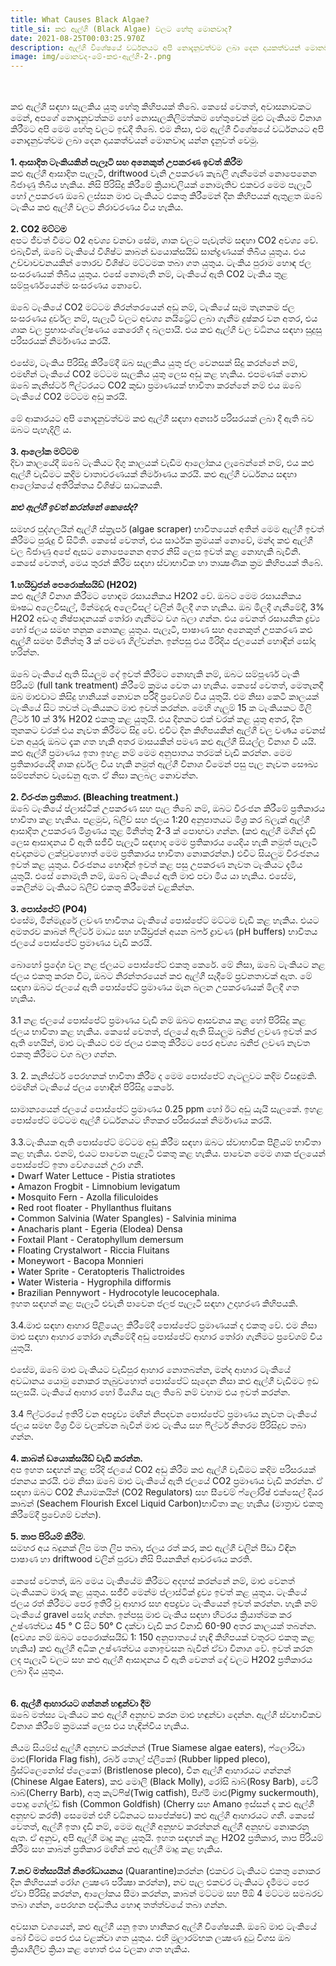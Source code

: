 ```yaml
---
title: What Causes Black Algae?
title_si: කළු ඇල්ගී (Black Algae) වලට හේතු මොනවාද?
date: 2021-08-25T00:03:25.970Z
description: ඇල්ගී විශේෂයේ වර්ධනයට අපි නොදැනුවත්වම ලබා දෙන දායකත්වයන් මොනවාද?
image: img/මොනවද-මේ-කළු-ඇල්ගී-2-.png
---
```

<!--StartFragment-->

\
\
කළු ඇල්ගී සඳහා සැලකිය යුතු හේතු කිහිපයක් තිබේ. කෙසේ වෙතත්, අවාසනාවකට මෙන්, අපගේ නොදැනුවත්කම හෝ නොසැලකිලිමත්කම හේතුවෙන් මුළු ටැංකියම විනාශ කිරීමට අපි මෙම හේතු වලට ඉඩදී තිබේ. එම නිසා, එම ඇල්ගී විශේෂයේ වර්ධනයට අපි නොදැනුවත්වම ලබා දෙන දායකත්වයන් මොනවාද යන්න දැනුවත් වෙමු.\
\
**1. ආසාදිත ටැංකියකින් පැලෑටි සහ අනෙකුත් උපකරණ ඉවත් කිරීම**\
කළු ඇල්ගී ආසාදිත පැලෑටි, driftwood වැනි උපකරණ කැබලි ගැනීමෙන් නොපෙනෙන බීජාණු තිබිය හැකිය. නිසි පිරිසිදු කිරීමේ ක්‍රියාවලියක් නොමැතිව එකවර මෙම පැලෑටි හෝ උපකරණ ඔබේ ලස්සන මාළු ටැංකියට එකතු කිරීමෙන් දින කිහිපයක් ඇතුළත ඔබේ ටැංකිය කළු ඇල්ගී වලට නිරාවරණය විය හැකිය.\
\
**2. CO2 මට්ටම**\
අපට ජීවත් වීමට O2 අවශ්‍ය වනවා සේම, ශාක වලට පැවැත්ම සඳහා CO2 අවශ්‍ය වේ. එබැවින්, ඔබේ ටැංකියේ විශිෂ්ට කාබන් ඩයොක්සයිඩ් සාන්ද්‍රණයක් තිබිය යුතුය. එය උච්චාවචනයකින් තොරව විශිෂ්ට මට්ටමක තබා ගත යුතුය. ටැංකිය පුරාම හොඳ ජල සංසරණයක් තිබිය යුතුය. එසේ නොමැති නම්, ටැංකියේ ඇති CO2 ටැංකිය තුළ සම්පූර්ණයෙන්ම සංසරණය නොවේ.\
\
ඔබේ ටැංකියේ CO2 මට්ටම නිරන්තරයෙන් අඩු නම්, ටැංකියේ සෑම තැනකම ජල සංසරණය දුර්වල නම්, පැලෑටි වලට අවශ්‍ය නයිට්‍රේට් ලබා ගැනීම දුෂ්කර වන අතර, එය ශාක වල ප්‍රභාසංශ්ලේෂණය කෙරෙහි ද බලපායි. එය කළු ඇල්ගී වල වර්‍ධනය සඳහා සුදුසු පරිසරයක් නිර්මාණය කරයි.\
\
එසේම, ටැංකිය පිරිසිදු කිරීමේදී ඔබ සැලකිය යුතු ජල වෙනසක් සිදු කරන්නේ නම්, එමඟින් ටැංකියේ CO2 මට්ටම සැලකිය යුතු ලෙස අඩු කළ හැකිය. එපමණක් නොව ඔබේ කැනිස්ටර් ෆිල්ටරයට CO2 කුඩා ප්‍රමාණයක් භාවිතා කරන්නේ නම් එය ඔබේ ටැංකියේ CO2 මට්ටම අඩු කරයි.\
\
මේ ආකාරයට අපි නොදැනුවත්වම කළු ඇල්ගී සඳහා අනර්ඝ පරිසරයක් ලබා දී ඇති බව ඔබට පැහැදිලි ය.\
\
**3. ආලෝක මට්ටම**\
දිවා කාලයේදී ඔබේ ටැංකියට දිගු කාලයක් වැඩිම ආලෝකය ලැබෙන්නේ නම්, එය කළු ඇල්ගී වැඩීමට කදිම වාතාවරණයක් නිර්මාණය කරයි. කළු ඇල්ගී වර්ධනය සඳහා ආලෝකයේ අතිරික්තය විශිෂ්ට සාධකයකි.\
\
***කළු ඇල්ගී ඉවත් කරන්නේ කෙසේද?***\
\
සමහර පුද්ගලයින් ඇල්ගී ස්ක්‍රැපර් (algae scraper) භාවිතයෙන් අතින් මෙම ඇල්ගී ඉවත් කිරීමට පුරුදු වී සිටිති. කෙසේ වෙතත්, එය සාර්ථක ක්‍රමයක් නොවේ, මන්ද කළු ඇල්ගී වල බීජාණු අපේ ඇසට නොපෙනෙන අතර නිසි ලෙස ඉවත් කළ නොහැකි බැවිනි. කෙසේ වෙතත්, මෙය තුරන් කිරීම සඳහා ස්වාභාවික හා තාක්‍ෂණික ක්‍රම කිහිපයක් තිබේ.\
\
**1.හයිඩ්‍රජන් පෙරොක්සයිඩ් (H2O2)**\
කළු ඇල්ගී විනාශ කිරීමට හොඳම රසායනිකය H2O2 වේ. ඔබට මෙම රසායනිකය ඖෂධ අලෙවිසැල්, මින්මදුරු අලෙවිසල් වලින් මිලදී ගත හැකිය. ඔබ මිලදී ගැනීමේදී, 3% H2O2 අඩංගු නිෂ්පාදනයක් තෝරා ගැනීමට වග බලා ගන්න. එය වෙනත් රසායනික ද්‍රව්‍ය හෝ ජලය සමඟ තනුක නොකළ යුතුය. පැලෑටි, පාෂාණ සහ අනෙකුත් උපකරණ කළු ඇල්ගී සමඟ මිනිත්තු 3 ක් පමණ ගිල්වන්න. ඉන්පසු එය මිරිදිය ජලයෙන් හොඳින් සෝදා හරින්න.\
\
ඔබේ ටැංකියේ ඇති සියලුම දේ ඉවත් කිරීමට නොහැකි නම්, ඔබට සම්පූර්ණ ටැංකි පිරියම් (full tank treatment) කිරීමේ ක්‍රමය වෙත යා හැකිය. කෙසේ වෙතත්, මෙතැනදී ඔබ මාළුවාට කිසිදු හානියක් නොවන පරිදි ප්‍රවේශම් විය යුතුයි. එම නිසා කෙටි කාලයක් ටැංකියේ සිට තවත් ටැංකියකට මාළු ඉවත් කරන්න. මෙහි ගැලුම් 15 ක ටැංකියකට මිලි ලීටර් 10 ක් 3% H2O2 එකතු කළ යුතුයි. එය දිනකට එක් වරක් කළ යුතු අතර, දින තුනකට වරක් එය නැවත කිරීමට සිදු වේ. එවිට දින කිහිපයකින් ඇල්ගී වල වර්‍ණය වෙනස් වන අයුරු ඔබට දැක ගත හැකි අතර මාසයකින් පමණ කළු ඇල්ගී සියල්ල විනාශ වී යයි. කළු ඇල්ගී ප්‍රමාණය ඉතා ඉහළ නම් මෙම අනුපාතය තරමක් වැඩි කරන්න. මෙම ප්‍රතිකාරයේදී ශාක දුර්වල විය හැකි නමුත් ඇල්ගී විනාශ වීමෙන් පසු පැල නැවත සෞඛ්‍ය සම්පන්නව වැඩෙනු ඇත. ඒ නිසා කලබල නොවන්න.\
\
**2. විරංජන ප්‍රතිකාර. (Bleaching treatment.)**\
ඔබේ ටැංකියේ ප්ලාස්ටික් උපකරණ සහ පැල තිබේ නම්, ඔබට විරංජන කිරීමේ ප්‍රතිකාරය භාවිතා කළ හැකිය. පළමුව, බ්ලීච් සහ ජලය 1:20 අනුපාතයට මිශ්‍ර කර බ්ලැක් ඇල්ගී ආසාදිත උපකරණ මිශ්‍රණය තුළ මිනිත්තු 2-3 ක් පොඟවා ගන්න. (කළු ඇල්ගී මගින් දැඩි ලෙස ආසාදනය වී ඇති සජීවී පැලෑටි සඳහාද මෙම ප්‍රතිකාරය යෙදිය හැකි නමුත් පැලෑටි අවදානමට ලක්වුවහොත් මෙම ප්‍රතිකාරය භාවිතා නොකරන්න.) එවිට සියලුම විරංජනය ඉවත් කළ යුතුය. විරංජනය හොඳින් ඉවත් කළ පසු උපකරණ නැවත ටැංකියට දැමිය යුතුයි. එසේ නොමැති නම්, ඔබේ ටැංකියේ ඇති මාළු පවා මිය යා හැකිය. එසේම, කෙලින්ම ටැංකියට බ්ලීච් එකතු කිරීමෙන් වළකින්න.\
\
**3. පොස්පේට් (PO4)**\
එසේම, මින්මැදුරේ ලවණ භාවිතය ටැංකියේ පොස්පේට් මට්ටම වැඩි කළ හැකිය. එයට අමතරව කාබන් ෆිල්ටර් මාධ්‍ය සහ හයිඩ්‍රජන් අයන බෆර් ද්‍රාවණ (pH buffers) භාවිතය ජලයේ පොස්පේට් ප්‍රමාණය වැඩි කරයි.\
\
බොහෝ ප්‍රදේශ වල නළ ජලයට පොස්පේට් එකතු කෙරේ. මේ නිසා, ඔබේ ටැංකියට නළ ජලය එකතු කරන විට, ඔබට නිරන්තරයෙන් කළු ඇල්ගී සෑදීමේ ප්‍රවනතාවක් ඇත. මේ සඳහා ඔබට ජලයේ ඇති පොස්පේට් ප්‍රමාණය මැන බලන උපකරණයක් මිලදී ගත හැකිය.\
\
3.1 නළ ජලයේ පොස්පේට් ප්‍රමාණය වැඩි නම් ඔබට ආසවනය කළ හෝ පිරිසිදු කළ ජලය භාවිතා කළ හැකිය. කෙසේ වෙතත්, ජලයේ ඇති සියලුම ඛනිජ ලවණ ඉවත් කර ඇති හෙයින්, මාළු ටැංකියට එම ජලය එකතු කිරීමට පෙර අවශ්‍ය ඛනිජ ලවණ නැවත එකතු කිරීමට වග බලා ගන්න.\
\
3. 2. කැනිස්ටර් පෙරහනක් භාවිතා කිරීම ද මෙම පොස්පේට් ගැටලුවට කදිම විසඳුමකි. එමඟින් ටැංකියේ ජලය හොඳින් පිරිසිදු කෙරේ.\
\
සාමාන්‍යයෙන් ජලයේ පොස්පේට් ප්‍රමාණය 0.25 ppm හෝ ඊට අඩු යැයි සැලකේ. ඉහළ පොස්පේට් මට්ටම ඇල්ගී වර්ධනයට හිතකර පරිසරයක් නිර්මාණය කරයි.\
\
3.3.ටැංකියක ඇති පොස්පේට් මට්ටම අඩු කිරීම සඳහා ඔබට ස්වාභාවික පිළියම් භාවිතා කළ හැකිය. එනම්, එයට පාවෙන පැළෑටි එකතු කළ හැකිය. පාවෙන මෙම ශාක ජලයෙන් පොස්පේට් ඉතා වේගයෙන් උරා ගනී.\
• Dwarf Water Lettuce - Pistia stratiotes\
• Amazon Frogbit - Limnobium levigatum\
• Mosquito Fern - Azolla filiculoides\
• Red root floater - Phyllanthus fluitans\
• Common Salvinia (Water Spangles) - Salvinia minima\
• Anacharis plant - Egeria (Elodea) Densa\
• Foxtail Plant - Ceratophyllum demersum\
• Floating Crystalwort - Riccia Fluitans\
• Moneywort - Bacopa Monnieri\
• Water Sprite - Ceratopteris Thalictroides\
• Water Wisteria - Hygrophila difformis\
• Brazilian Pennywort - Hydrocotyle leucocephala.\
ඉහත සඳහන් කළ පැලෑටි එවැනි පාවෙන ජලජ පැලෑටි සඳහා උදාහරණ කිහිපයකි.\
\
3.4.මාළු සඳහා ආහාර පිළියෙල කිරීමේදී පොස්පේට් ප්‍රමාණයක් ද එකතු වේ. එම නිසා මාළු සඳහා ආහාර තෝරා ගැනීමේදී අඩු පොස්පේට් ආහාර තෝරා ගැනීමට ප්‍රවේශම් විය යුතුයි.\
\
එසේම, ඔබේ මාළු ටැංකියට වැඩිපුර ආහාර නොතබන්න, මන්ද ආහාර ටැංකියේ අවධානය යොමු නොකර තැබුවහොත් පොස්පේට් සෑදෙන නිසා කළු ඇල්ගී වැඩීමට ඉඩ සලසයි. ටැංකියේ ආහාර හෝ මියගිය පැල තිබේ නම් වහාම එය ඉවත් කරන්න.\
\
3.4 ෆිල්ටරයේ ඉතිරි වන අපද්‍රව්‍ය මඟින් නිපදවන පොස්පේට් ප්‍රමාණය නැවත ටැංකියේ ජලය සමඟ මිශ්‍ර වීම වලක්වන බැවින් මාළු ටැංකිය සහ ෆිල්ටර් නිතරම පිරිසිදුව තබා ගන්න.\
\
**4. කාබන් ඩයොක්සයිඩ් වැඩි කරන්න.**\
අප ඉහත සඳහන් කළ පරිදි ජලයේ CO2 අඩු කිරීම කළු ඇල්ගී වැඩීමට කදිම පරිසරයක් ජනනය කරයි. එම නිසා ඔබේ මාළු ටැංකියේ ඇති ජලයේ CO2 ප්‍රමාණය වැඩි කරන්න. ඒ සඳහා ඔබට CO2 නියාමකයින් (CO2 Regulators) සහ සීචෙම් ෆ්ලෝරිෂ් එක්සෙල් දියර කාබන් (Seachem Flourish Excel Liquid Carbon)භාවිතා කළ හැකිය (මාත්‍රාව එකතු කිරීමේදී ප්‍රවේශම් වන්න).\
\
**5. තාප පිරියම් කිරීම**.\
සමහර අය බදුනක් ලිප මත ලිප තබා, ජලය රත් කර, කළු ඇල්ගී වලින් පීඩා විඳින පාෂාණ හා driftwood වලින් පුරවා නිසි පියනකින් ආවරණය කරති.\
\
කෙසේ වෙතත්, ඔබ මෙය ටැංකියේම කිරීමට අදහස් කරන්නේ නම්, මාළු වෙනත් ටැංකියකට මාරු කළ යුතුය. සජීවී මෙන්ම ප්ලාස්ටික් ද්‍රව්‍ය ඉවත් කළ යුතුය. ටැංකියේ ජලය රත් කිරීමට පෙර ඉතිරි වූ ආහාර සහ අපද්‍රව්‍ය ටැංකියෙන් ඉවත් කරන්න. හැකි නම් ටැංකියේ gravel සෝදා ගන්න. ඉන්පසු මාළු ටැංකිය සඳහා හීටරය ක්‍රියාත්මක කර උෂ්ණත්වය 45 ° C සිට 50° C දක්වා වැඩි කර විනාඩි 60-90 අතර කාලයක් තබන්න. (අවශ්‍ය නම් ඔබට පෙරොක්සයිඩ් 1: 150 අනුපාතයේ හැඳි කිහිපයක් වතුරට එකතු කළ හැකිය) කළු ඇල්ගී අධික උෂ්ණත්වය නොඉවසන බැවින් ඒවා විනාශ වේ. ඉවත් කරන ලද පැලෑටි වලට සහ කළු ඇල්ගී ආසාදනය වී ඇති වෙනත් දේ වලට H2O2 ප්‍රතිකාරය ලබා දිය යුතුය.\
\
\
**6. ඇල්ගී ආහාරයට ගන්නන් හඳුන්වා දීම**\
ඔබේ මත්ස්‍ය ටැංකියට කළු ඇල්ගී අනුභව කරන මාළු හඳුන්වා දෙන්න. ඇල්ගී ස්වභාවිකව විනාශ කිරීමේ ක්‍රමයක් ලෙස එය හැඳින්විය හැකිය.\
\
නියම සියම්ස් ඇල්ගී අනුභව කරන්නන් (True Siamese algae eaters), ෆ්ලොරිඩා මාළු(Florida Flag fish), රබර් තොල් ප්ලීකෝ (Rubber lipped pleco), බ්‍රිස්ට්ලෙනෝස් ප්ලෙකෝ (Bristlenose pleco), චීන ඇල්ගී ආහාරයට ගන්නන් (Chinese Algae Eaters), කළු මොලි (Black Molly), රෝසි බාබ්(Rosy Barb), චෙරි බාබ්(Cherry Barb), අතු කැට්ෆිෂ්(Twig catfish), පිග්මි මාළු(Pigmy suckermouth), පොදු ගෝල්ඩ් fish (Common Goldfish) (Cherry සහ Amano ඉස්සන් ද කළු ඇල්ගී අනුභව කරති) සෙමෙන් එහි වර්‍ධනයට සාපේක්ෂව) කළු ඇල්ගී ආහාරයට ගනී. කෙසේ වෙතත්, ඇල්ගී ඉතා දැඩි නම්, මෙම ඇල්ගී අනුභව කරන්නන් ඇල්ගී අනුභව නොකරනු ඇත. ඒ අනුව, අපි ඇල්ගී මෘදු කළ යුතුයි. ඉහත සඳහන් කළ H2O2 ප්‍රතිකාර, තාප පිරියම් කිරීම සහ කාබන් ප්‍රතිකාර මඟින් කළු ඇල්ගී මෘදු කළ හැකිය.\
\
**7.නව මත්ස්‍යයින් නිරෝධායනය** (Quarantine)කරන්න (එකවර ටැංකියට එකතු නොකර දින කිහිපයක් රෝග ලක්‍ෂණ පරීක්‍ෂා කරන්න), නව පැල එකවර ටැංකියට දැමීමට පෙර ඒවා පිරිසිදු කරන්න, ආලෝකය සීමා කරන්න, කාබන් මට්ටම සහ පීඕ 4 මට්ටම සමබරව තබා ගන්න, පෙරහන පද්ධතිය හොඳ තත්ත්වයේ තබා ගන්න.\
\
අවසාන වශයෙන්, කළු ඇල්ගී යනු ඉතා හානිකර ඇල්ගී විශේෂයකි. ඔබේ මාළු ටැංකියේ බෝ වීමට පෙර එය වළක්වා ගත යුතුය. එහි මූලාරම්භක ලක්‍ෂණ දුටු විගස ඔබ ක්‍රියාශීලීව ක්‍රියා කළ හොත් එය වලකා ගත හැකිය.

<!--EndFragment-->